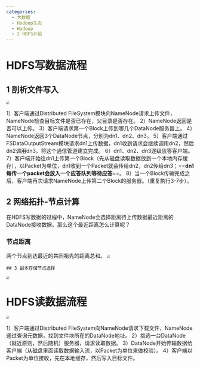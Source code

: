 ```yaml
---
categories:
  - 大数据
  - Hadoop生态
  - Hadoop
  - 2 HDFS介绍
---
```

# HDFS写数据流程

## 1 剖析文件写入

<img src="https://pic.downk.cc/item/5fc78128394ac52378b32230.png" style="zoom: 50%;" />

1）客户端通过Distributed FileSystem模块向NameNode请求上传文件，NameNode检查目标文件是否已存在，父目录是否存在。 
2）NameNode返回是否可以上传。
3）客户端请求第一个Block上传到哪几个DataNode服务器上。
4）NameNode返回3个DataNode节点，分别为dn1、dn2、dn3。 
5）客户端通过FSDataOutputStream模块请求dn1上传数据，dn1收到请求会继续调用dn2，然后dn2调用dn3，将这个通信管道建立完成。 
6）dn1、dn2、dn3逐级应答客户端。 
7）客户端开始往dn1上传第一个Block（先从磁盘读取数据放到一个本地内存缓存），以Packet为单位，dn1收到一个Packet就会传给dn2，dn2传给dn3；==**dn1每传一个packet会放入一个应答队列等待应答**==。 
8）当一个Block传输完成之后，客户端再次请求NameNode上传第二个Block的服务器。（重复执行3-7步）。

## 2 网络拓扑-节点计算

在HDFS写数据的过程中，NameNode会选择距离待上传数据最近距离的DataNode接收数据。那么这个最近距离怎么计算呢？

### 节点距离

两个节点到达最近的共同祖先的距离总和。 
<img src="https://pic.downk.cc/item/5fc78128394ac52378b3221b.png" style="zoom:50%;" />
	

	## 3 副本存储节点选择

<img src="https://pic.downk.cc/item/5fc78128394ac52378b32203.png" style="zoom:50%;" />

# HDFS读数据流程

<img src="https://pic.downk.cc/item/5fc78128394ac52378b321e0.png" style="zoom:50%;" />

1）客户端通过Distributed FileSystem向NameNode请求下载文件，NameNode通过查询元数据，找到文件块所在的DataNode地址。 
2）挑选一台DataNode（就近原则，然后随机）服务器，请求读取数据。 
3）DataNode开始传输数据给客户端（从磁盘里面读取数据输入流，以Packet为单位来做校验）。 
4）客户端以Packet为单位接收，先在本地缓存，然后写入目标文件。  

